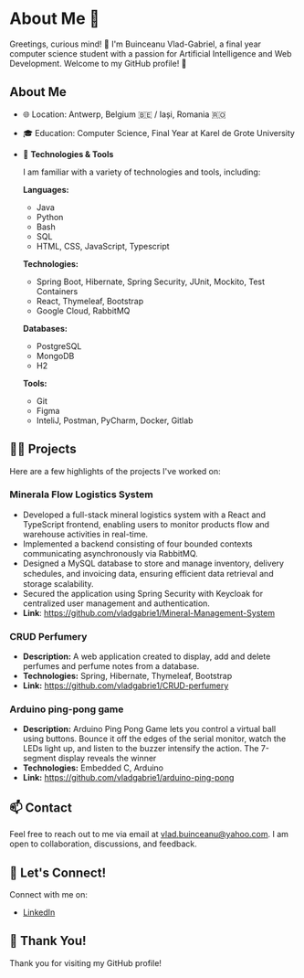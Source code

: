 # About Me 🚀

Greetings, curious mind! 🌟 I'm Buinceanu Vlad-Gabriel, a final year computer science student with a passion for Artificial Intelligence and Web Development. Welcome to my GitHub profile! 🚀

## About Me

- 🌐 Location: Antwerp, Belgium 🇧🇪 / Iași, Romania 🇷🇴
- 🎓 Education: Computer Science, Final Year at Karel de Grote University
- 🔧 **Technologies & Tools**

  I am familiar with a variety of technologies and tools, including:

  **Languages:**
  - Java
  - Python
  - Bash
  - SQL
  - HTML, CSS, JavaScript, Typescript

  **Technologies:**
  - Spring Boot, Hibernate, Spring Security, JUnit, Mockito, Test Containers
  - React, Thymeleaf, Bootstrap
  - Google Cloud, RabbitMQ

  **Databases:**
  - PostgreSQL
  - MongoDB
  - H2

  **Tools:**
  - Git
  - Figma
  - InteliJ, Postman, PyCharm, Docker, Gitlab

## 👨‍💻 Projects

Here are a few highlights of the projects I've worked on:

### Minerala Flow Logistics System
- Developed a full-stack mineral logistics system with a React and TypeScript frontend, enabling users to monitor
products flow and warehouse activities in real-time.
- Implemented a backend consisting of four bounded contexts communicating asynchronously via RabbitMQ.
- Designed a MySQL database to store and manage inventory, delivery schedules, and invoicing data, ensuring
eﬃcient data retrieval and storage scalability.
- Secured the application using Spring Security with Keycloak for centralized user management and authentication.
- **Link**: https://github.com/vladgabrie1/Mineral-Management-System
### CRUD Perfumery

- **Description:** A web application created to display, add and delete perfumes and perfume notes from a database.
- **Technologies:** Spring, Hibernate, Thymeleaf, Bootstrap
- **Link:** https://github.com/vladgabrie1/CRUD-perfumery

### Arduino ping-pong game
- **Description:** Arduino Ping Pong Game lets you control a virtual ball using buttons. Bounce it off the edges of the serial monitor, watch the LEDs light up, and listen to the buzzer intensify the action. The 7-segment display reveals the winner
- **Technologies:** Embedded C, Arduino
- **Link:** https://github.com/vladgabrie1/arduino-ping-pong

## 📫 Contact

Feel free to reach out to me via email at vlad.buinceanu@yahoo.com. I am open to collaboration, discussions, and feedback.

## 🤝 Let's Connect!

Connect with me on:

- [LinkedIn](https://www.linkedin.com/in/vlad-buinceanu/)

## 🚀 Thank You!

Thank you for visiting my GitHub profile!





